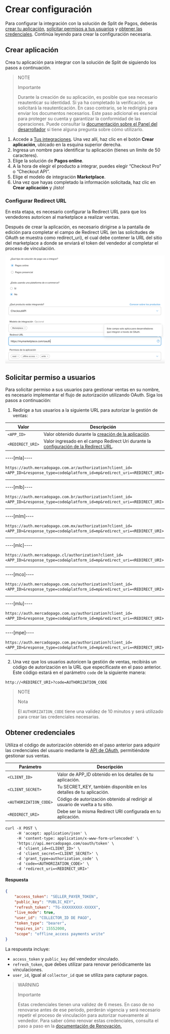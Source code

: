 # Crear configuración

Para configurar la integración con la solución de Split de Pagos, deberás [crear tu aplicación](#bookmark_crear_aplicación), [solicitar permisos a tus usuarios](#bookmark_solicitar_permiso_a_usuarios) y [obtener las credenciales](#bookmark_obtener_credenciales). Continúa leyendo para crear la configuración necesaria.

## Crear aplicación

Crea tu aplicación para integrar con la solución de Split de siguiendo los pasos a continuación.

   > NOTE
   >
   > Importante
   >
   > Durante la creación de su aplicación, es posible que sea necesario reautenticar su identidad. Si ya ha completado la verificación, se solicitará la reautenticación. En caso contrario, se le redirigirá para enviar los documentos necesarios. Este paso adicional es esencial para proteger su cuenta y garantizar la conformidad de las operaciones. Puede consultar la [documentación sobre el Panel del desarrollador](/developers/es/docs/split-payment/additional-content/your-integrations/dashboard) si tiene alguna pregunta sobre cómo utilizarlo.

1. Accede a [Tus integraciones](https://www.mercadopago.com.br/developers/panel/app). Una vez allí, haz clic en el botón **Crear aplicación**, ubicado en la esquina superior derecha.
2. Ingresa un nombre para identificar tu aplicación (tienes un límite de 50 caracteres).
3. Elige la solución de **Pagos online**.
4. A la hora de elegir el producto a integrar, puedes elegir “Checkout Pro” o “Checkout API”. 
5. Elige el modelo de integración **Marketplace**.
6. Una vez que hayas completado la información solicitada, haz clic en **Crear aplicación** y ¡listo!

### Configurar Redirect URL

En esta etapa, es necesario configurar la Redirect URL para que los vendedores autoricen al marketplace a realizar ventas.

Después de crear la aplicación, es necesario dirigirse a la pantalla de edición para completar el campo de Redirect URL (en las solicitudes de OAuth se muestra como redirect_uri), el cual debe contener la URL del sitio del marketplace a donde se enviará el token del vendedor al completar el proceso de vinculación.

![Redirect URL](/images/split-payment/redirect-url-es.png)

## Solicitar permiso a usuarios 

Para solicitar permiso a sus usuarios para gestionar ventas en su nombre, es necesario implementar el flujo de autorización utilizando OAuth. Siga los pasos a continuación:

 1. Redirige a tus usuarios a la siguiente URL para autorizar la gestión de ventas:

 | Valor                    | Descripción                                                                                                              |
|--------------------------|--------------------------------------------------------------------------------------------------------------------------|
| `<APP_ID>`               | Valor obtenido durante la [creación de la aplicación](/developers/es/docs/split-payment/integration-configuration/create-application).      |
| `<REDIRECT_URI>`         | Valor ingresado en el campo Redirect Uri durante la [configuración de la Redirect URL](/developers/es/docs/split-payment/integration-configuration/create-application). |

----[mla]----
```curl
https://auth.mercadopago.com.ar/authorization?client_id=<APP_ID>&response_type=code&platform_id=mp&redirect_uri=<REDIRECT_URI>
```

------------
----[mlb]----
```curl
https://auth.mercadopago.com.br/authorization?client_id=<APP_ID>&response_type=code&platform_id=mp&redirect_uri=<REDIRECT_URI>
```

------------
----[mlm]----
```curl
https://auth.mercadopago.com.mx/authorization?client_id=<APP_ID>&response_type=code&platform_id=mp&redirect_uri=<REDIRECT_URI>
```

------------
----[mlc]----
```curl
https://auth.mercadopago.cl/authorization?client_id=<APP_ID>&response_type=code&platform_id=mp&redirect_uri=<REDIRECT_URI>
```

------------
----[mco]----
```curl
https://auth.mercadopago.com.co/authorization?client_id=<APP_ID>&response_type=code&platform_id=mp&redirect_uri=<REDIRECT_URI>
```

------------
----[mlu]----
```curl
https://auth.mercadopago.com.uy/authorization?client_id=<APP_ID>&response_type=code&platform_id=mp&redirect_uri=<REDIRECT_URI>
```

------------
----[mpe]----
```curl
https://auth.mercadopago.com.pe/authorization?client_id=<APP_ID>&response_type=code&platform_id=mp&redirect_uri=<REDIRECT_URI>
```

------------


2. Una vez que los usuarios autoricen la gestión de ventas, recibirás un código de autorización en la URL que especificaste en el paso anterior. Este código estará en el parámetro `code` de la siguiente manera:

```curl
http://<REDIRECT_URI>?code=AUTHORIZATION_CODE
```

> NOTE
>
> Nota
>
> El `AUTHORIZATION_CODE` tiene una validez de 10 minutos y será utilizado para crear las credenciales necesarias. 

## Obtener credenciales

Utiliza el código de autorización obtenido en el paso anterior para adquirir las credenciales del usuario mediante la [API de OAuth](/developers/es/reference/oauth/_oauth_token/post), permitiéndote gestionar sus ventas.

| Parámetro                | Descripción                                                                                      |
|--------------------------|--------------------------------------------------------------------------------------------------|
| `<CLIENT_ID>`            | Valor de APP_ID obtenido en los detalles de tu aplicación.                                      |
| `<CLIENT_SECRET>`        | Tu SECRET_KEY, también disponible en los detalles de tu aplicación.                              |
| `<AUTHORIZATION_CODE>`   | Código de autorización obtenido al redirigir al usuario de vuelta a tu sitio.                     |
| `<REDIRECT_URI>`         | Debe ser la misma Redirect URI configurada en tu aplicación.                                     |

```curl
curl -X POST \
     -H 'accept: application/json' \
     -H 'content-type: application/x-www-form-urlencoded' \
     'https://api.mercadopago.com/oauth/token' \
     -d 'client_id=<CLIENT_ID>' \
     -d 'client_secret=<CLIENT_SECRET>' \
     -d 'grant_type=authorization_code' \
     -d 'code=<AUTHORIZATION_CODE>' \
     -d 'redirect_uri=<REDIRECT_URI>'
```

#### Respuesta

```json
{
    "access_token": "SELLER_PAYER_TOKEN",
    "public_key": "PUBLIC_KEY",
    "refresh_token": "TG-XXXXXXXXX-XXXXX",
    "live_mode": true,
    "user_id": "COLLECTOR_ID DE PAGO",
    "token_type": "bearer",
    "expires_in": 15552000,
    "scope": "offline_access payments write"
}
```

La respuesta incluye:
- `access_token` y `public_key` del vendedor vinculado.
- `refresh_token`, que debes utilizar para renovar periódicamente las vinculaciones.
- `user_id`, igual al `collector_id` que se utiliza para capturar pagos.

> WARNING
>
> Importante
>
> Estas credenciales tienen una validez de 6 meses. En caso de no renovarse antes de ese período, perderán vigencia y será necesario repetir el proceso de vinculación para autorizar nuevamente al vendedor. Para saber cómo renovar estas credenciales, consulta el paso a paso en la [documentación de Renovación.](/developers/es/docs/split-payment/additional-content/security/oauth/renewal)